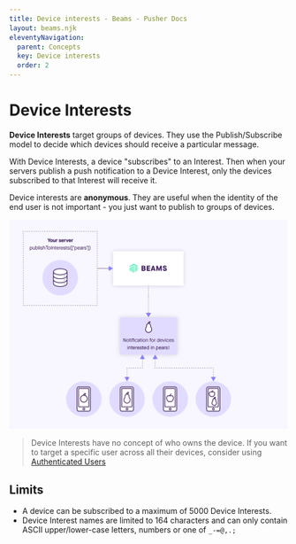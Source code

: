 ```yaml
---
title: Device interests - Beams - Pusher Docs
layout: beams.njk
eleventyNavigation:
  parent: Concepts
  key: Device interests
  order: 2
---
```


# Device Interests

**Device Interests** target groups of devices. They use the Publish/Subscribe model to decide which devices should receive a particular message.

With Device Interests, a device "subscribes" to an Interest. Then when your servers publish a push notification to a Device Interest, only the devices subscribed to that Interest will receive it.

Device interests are **anonymous**. They are useful when the identity of the end user is not important - you just want to publish to groups of devices.

![Diagram illustrating how interests you publish are delivered to users](./img/interests-diagram.png)

> Device Interests have no concept of who owns the device. If you want to target a specific user across all their devices, consider using [Authenticated Users](/docs/beams/concepts/authenticated-users)

## Limits

- A device can be subscribed to a maximum of 5000 Device Interests.
- Device Interest names are limited to 164 characters and can only contain ASCII upper/lower-case letters, numbers or one of `_-=@,.;`

